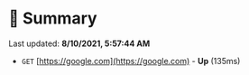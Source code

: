 # 📖 Summary
Last updated: **8/10/2021, 5:57:44 AM**

- `GET` [https://google.com](https://google.com) - **Up** (135ms)
